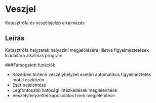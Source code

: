 # Veszjel
Katasztrófa és veszélyjelző alkalmazás
## Leírás

Katasztrófa helyzetek helyszíni megjelölésére, illetve figyelmeztetések kiadására alkalmas program.

###Támogatott funkciók
- Közelben történő veszélyhelyzet esetén automatikus figyelmeztetés mobil eszközön
- Eset bejelentése
- Legfontosabb hatósági intézkedések megjelenítése
- Veszélyhelyzettel kapcsolatos hírek megjelenítése

